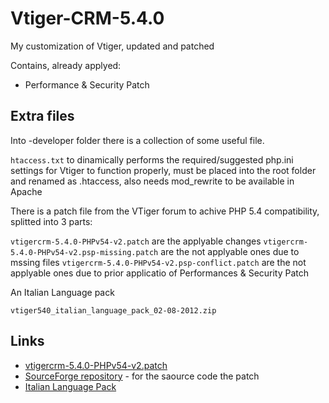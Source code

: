 Vtiger-CRM-5.4.0
================

My customization of Vtiger, updated and patched

Contains, already applyed:

- Performance & Security Patch


Extra files
-----------

Into -developer folder there is a collection of some useful file.

`htaccess.txt` to dinamically performs the required/suggested php.ini settings for Vtiger to function properly, must be placed into the root folder and renamed as .htaccess, also needs mod_rewrite to be available in Apache 

There is a patch file from the VTiger forum to achive PHP 5.4 compatibility, splitted into 3 parts:

`vtigercrm-5.4.0-PHPv54-v2.patch` are the applyable changes
`vtigercrm-5.4.0-PHPv54-v2.psp-missing.patch` are the not applyable ones due to mssing files 
`vtigercrm-5.4.0-PHPv54-v2.psp-conflict.patch` are the not applyable ones due to prior applicatio of Performances & Security Patch

An Italian Language pack

`vtiger540_italian_language_pack_02-08-2012.zip`

Links
-----

- [vtigercrm-5.4.0-PHPv54-v2.patch](http://trac.vtiger.com/cgi-bin/trac.cgi/attachment/ticket/7618/vtigercrm-5.4.0-PHPv54-v2.patch) 
- [SourceForge repository](http://sourceforge.net/projects/vtigercrm/files/vtiger%20CRM%205.4.0/Core%20Product/VtigerCRM540_Security_Patch.zip/download) - for the saource code the patch
- [Italian Language Pack](http://lucacricchio.it/blog/informatica/vtiger/download-modulo-lingua-italiana-per-vtiger-5-4)

